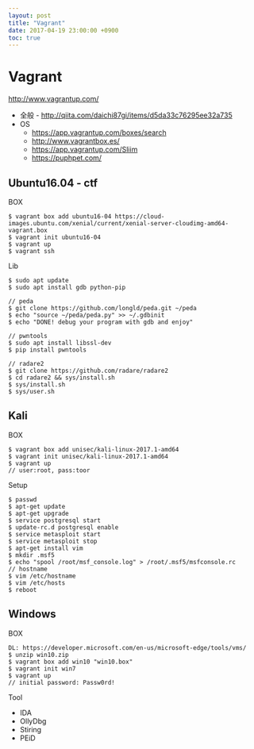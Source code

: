 ```yaml
---
layout: post
title: "Vagrant"
date: 2017-04-19 23:00:00 +0900
toc: true
---
```


# Vagrant
http://www.vagrantup.com/

* 全般 - http://qiita.com/daichi87gi/items/d5da33c76295ee32a735
* OS
  * https://app.vagrantup.com/boxes/search
  * http://www.vagrantbox.es/
  * https://app.vagrantup.com/Sliim
  * https://puphpet.com/

## Ubuntu16.04 - ctf
BOX
```
$ vagrant box add ubuntu16-04 https://cloud-images.ubuntu.com/xenial/current/xenial-server-cloudimg-amd64-vagrant.box
$ vagrant init ubuntu16-04
$ vagrant up
$ vagrant ssh
```

Lib
```
$ sudo apt update
$ sudo apt install gdb python-pip

// peda
$ git clone https://github.com/longld/peda.git ~/peda
$ echo "source ~/peda/peda.py" >> ~/.gdbinit
$ echo "DONE! debug your program with gdb and enjoy"

// pwntools
$ sudo apt install libssl-dev
$ pip install pwntools

// radare2
$ git clone https://github.com/radare/radare2
$ cd radare2 && sys/install.sh
$ sys/install.sh
$ sys/user.sh
```

## Kali
BOX
```
$ vagrant box add unisec/kali-linux-2017.1-amd64
$ vagrant init unisec/kali-linux-2017.1-amd64
$ vagrant up
// user:root, pass:toor
```
Setup
```
$ passwd
$ apt-get update
$ apt-get upgrade
$ service postgresql start
$ update-rc.d postgresql enable
$ service metasploit start
$ service metasploit stop
$ apt-get install vim
$ mkdir .msf5
$ echo "spool /root/msf_console.log" > /root/.msf5/msfconsole.rc
// hostname
$ vim /etc/hostname
$ vim /etc/hosts
$ reboot
```

## Windows
BOX

```
DL: https://developer.microsoft.com/en-us/microsoft-edge/tools/vms/
$ unzip win10.zip
$ vagrant box add win10 "win10.box"
$ vagrant init win7
$ vagrant up
// initial password: Passw0rd!
```

Tool
* IDA
* OllyDbg
* Stiring
* PEiD
